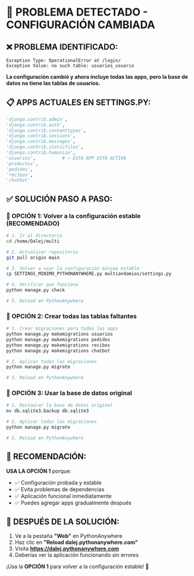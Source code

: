 # 🚨 PROBLEMA DETECTADO - CONFIGURACIÓN CAMBIADA

## ❌ PROBLEMA IDENTIFICADO:
```
Exception Type: OperationalError at /login/
Exception Value: no such table: usuarios_usuario
```

**La configuración cambió y ahora incluye todas las apps, pero la base de datos no tiene las tablas de usuarios.**

## 📋 APPS ACTUALES EN SETTINGS.PY:
```python
'django.contrib.admin',
'django.contrib.auth',
'django.contrib.contenttypes', 
'django.contrib.sessions',
'django.contrib.messages',
'django.contrib.staticfiles',
'django.contrib.humanize',
'usuarios',          # ← ESTA APP ESTÁ ACTIVA
'productos',
'pedidos',
'recibos',
'chatbot'
```

## ✅ SOLUCIÓN PASO A PASO:

### 🚀 OPCIÓN 1: Volver a la configuración estable (RECOMENDADO)

```bash
# 1. Ir al directorio
cd /home/Dalej/multi

# 2. Actualizar repositorio
git pull origin main

# 3. Volver a usar la configuración mínima estable
cp SETTINGS_MINIMO_PYTHONANYWHERE.py multiandamios/settings.py

# 4. Verificar que funciona
python manage.py check

# 5. Reload en PythonAnywhere
```

### 🚀 OPCIÓN 2: Crear todas las tablas faltantes

```bash
# 1. Crear migraciones para todas las apps
python manage.py makemigrations usuarios
python manage.py makemigrations pedidos
python manage.py makemigrations recibos
python manage.py makemigrations chatbot

# 2. Aplicar todas las migraciones
python manage.py migrate

# 3. Reload en PythonAnywhere
```

### 🚀 OPCIÓN 3: Usar la base de datos original

```bash
# 1. Restaurar la base de datos original
mv db.sqlite3.backup db.sqlite3

# 2. Aplicar todas las migraciones
python manage.py migrate

# 3. Reload en PythonAnywhere
```

## 🎯 RECOMENDACIÓN:

**USA LA OPCIÓN 1** porque:
- ✅ Configuración probada y estable
- ✅ Evita problemas de dependencias
- ✅ Aplicación funcional inmediatamente
- ✅ Puedes agregar apps gradualmente después

## 🔧 DESPUÉS DE LA SOLUCIÓN:

1. Ve a la pestaña **"Web"** en PythonAnywhere
2. Haz clic en **"Reload dalej.pythonanywhere.com"**
3. Visita **https://dalej.pythonanywhere.com**
4. Deberías ver la aplicación funcionando sin errores

¡Usa la **OPCIÓN 1** para volver a la configuración estable! 🎯
